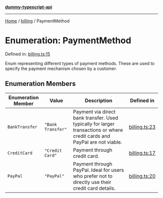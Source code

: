 [**dummy-typescript-api**](../../README.md)

***

[Home](../../README.md) / [billing](../README.md) / PaymentMethod

# Enumeration: PaymentMethod

Defined in: [billing.ts:15](https://github.com/typedoc2md/dummy-typescript-api/blob/main/src/billing.ts#L15)

Enum representing different types of payment methods.
These are used to specify the payment mechanism chosen by a customer.

## Enumeration Members

| Enumeration Member | Value | Description | Defined in |
| ------ | ------ | ------ | ------ |
| <a id="banktransfer"></a> `BankTransfer` | `"Bank Transfer"` | Payment via direct bank transfer. Used typically for larger transactions or where credit cards and PayPal are not viable. | [billing.ts:23](https://github.com/typedoc2md/dummy-typescript-api/blob/main/src/billing.ts#L23) |
| <a id="creditcard"></a> `CreditCard` | `"Credit Card"` | Payment through credit card. | [billing.ts:17](https://github.com/typedoc2md/dummy-typescript-api/blob/main/src/billing.ts#L17) |
| <a id="paypal"></a> `PayPal` | `"PayPal"` | Payment through PayPal. Ideal for users who prefer not to directly use their credit card details. | [billing.ts:20](https://github.com/typedoc2md/dummy-typescript-api/blob/main/src/billing.ts#L20) |
